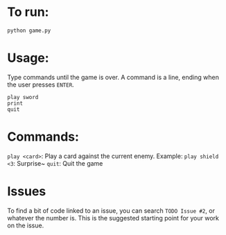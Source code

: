# To run:
`python game.py`

# Usage:
Type commands until the game is over. A command is a line, ending when the user presses `ENTER`.

```
play sword
print
quit
```

# Commands:
`play <card>`: Play a card against the current enemy. Example: `play shield`
`<3`: Surprise~
`quit`: Quit the game

# Issues
To find a bit of code linked to an issue, you can search `TODO Issue #2`, or whatever the number is. This is the suggested starting point for your work on the issue.
